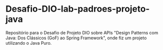 # Desafio-DIO-lab-padroes-projeto-java
Repositório para o Desafio de Projeto DIO sobre APIs "Design Patterns com Java: Dos Clássicos (GoF) ao Spring Framework", onde fiz um projeto utilizando o Java Puro. 
